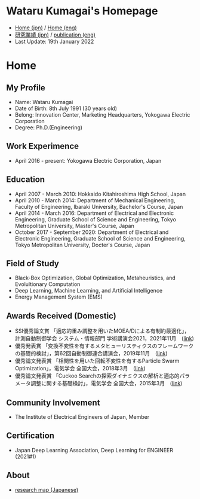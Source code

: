 # Wataru Kumagai's Homepage
* [Home (jpn)](https://watarukumagai-git.github.io/) / [Home (eng)](https://watarukumagai-git.github.io/home_eng/)
* [研究業績 (jpn)](https://watarukumagai-git.github.io/publication/) / [publication (eng)](https://watarukumagai-git.github.io/publication_eng/)
* Last Update: 19th January 2022

# Home
## My Profile
* Name: Wataru Kumagai
* Date of Birth: 8th July 1991 (30 years old)
* Belong: Innovation Center, Marketing Headquarters, Yokogawa Electric Corporation
* Degree: Ph.D.(Engineering)

## Work Experimence
* April 2016 - present: Yokogawa Electric Corporation, Japan

## Education
* April 2007 - March 2010: Hokkaido Kitahiroshima High School, Japan
* April 2010 - March 2014: Department of Mechanical Engineering, Faculty of Engineering, Ibaraki University, Bachelor's Course, Japan
* April 2014 - March 2016: Department of Electrical and Electronic Engineering, Graduate School of Science and Engineering, Tokyo Metropolitan University, Master's Course, Japan
* October 2017 - September 2020: Department of Electrical and Electronic Engineering, Graduate School of Science and Engineering, Tokyo Metropolitan University, Docter's Course, Japan

## Field of Study
* Black-Box Optimization, Global Optimization, Metaheuristics, and Evolultionary Computation
* Deep Learning, Machine Learning, and Artificial Intelligence
* Energy Management System (EMS)

## Awards Received (Domestic)
* SSI優秀論文賞 「適応的重み調整を用いたMOEA/Dによる有制約最適化」，計測自動制御学会 システム・情報部門 学術講演会2021，2021年11月　([link](https://ssi2021.sice.or.jp/awards.php))
* 優秀発表賞 「変換不変性を有するメタヒューリスティクスのフレームワークの基礎的検討」，第62回自動制御連合講演会，2019年11月　([link](https://www.jsme.or.jp/conference/rengo62/))
* 優秀論文発表賞 「相関性を用いた回転不変性を有するParticle Swarm Optimization」，電気学会 全国大会，2018年3月　([link](https://www.iee.jp/blog/epaward_2018/))
* 優秀論文発表賞 「Cuckoo Searchの探索ダイナミクスの解析と適応的パラメータ調整に関する基礎検討」，電気学会 全国大会，2015年3月　([link](http://denki.iee.jp/?page_id=13998))

## Community Involvement
* The Institute of Electrical Engineers of Japan, Member

## Certification
* Japan Deep Learning Association, Deep Learning for ENGINEER (2021#1)

## About
* [research map (Japanese)](https://researchmap.jp/kumawata)
